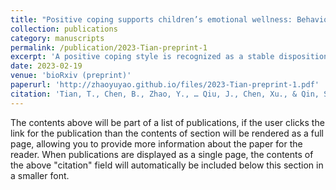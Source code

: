 ```yaml
---
title: "Positive coping supports children’s emotional wellness: Behavioral evidence and neuroendocrine mechanisms"
collection: publications
category: manuscripts
permalink: /publication/2023-Tian-preprint-1
excerpt: 'A positive coping style is recognized as a stable disposition to foster emotional wellness and resilience, enabling an adaptive process of assessing and dealing with environmental challenges. Such an adaptive process is believed to rely on a nuanced interplay of the hippocampal system and the primary stress hormone cortisol activity. As a hallmark of diurnal cortisol rhythm, cortisol awakening response (CAR) is sensitive to upcoming stress and subserves the preparation of the hippocampal system for rapid behavioral adaption. Yet, little is known about how the hippocampal system and CAR contribute to the merit of positive coping on emotional wellness. By two studies, we investigate the effects of positive coping on children’s emotional wellness and CAR, as well as longitudinal changes in hippocampal-neocortical functional systems involved in emotional processing. Behaviorally, positive coping predicted better emotional regulation ability, but lower anxiety and lower response caution in emotional decision-making. At the endocrine and neurocognitive level, positive coping was associated with greater CAR, which further predicted higher connectivity of the hippocampus with ventrolateral prefrontal cortex (vlPFC) and stimulus-sensitive neocortex one year later. Furthermore, CAR mediated an indirect association between positive coping and longitudinal increases in hippocampal-neocortical connectivity. Positive coping and CAR together could account for the maturity of vlPFC through longitudinal changes in hippocampal-neocortical connectivity. Overall, our findings suggest a cognitive-neuroendocrinal framework in which positive coping shapes hippocampal-neocortical maturation via stress hormone response to support emotional wellness.'
date: 2023-02-19
venue: 'bioRxiv (preprint)'
paperurl: 'http://zhaoyuyao.github.io/files/2023-Tian-preprint-1.pdf'
citation: 'Tian, T., Chen, B., Zhao, Y., … Qiu, J., Chen, Xu., & Qin, S. (2023). Positive coping supports children’s emotional wellness: Behavioral evidence and neuroendocrine mechanisms. (preprint). https://doi.org/10.1101/2023.02.19.526965'
---
```


The contents above will be part of a list of publications, if the user clicks the link for the publication than the contents of section will be rendered as a full page, allowing you to provide more information about the paper for the reader. When publications are displayed as a single page, the contents of the above "citation" field will automatically be included below this section in a smaller font.
